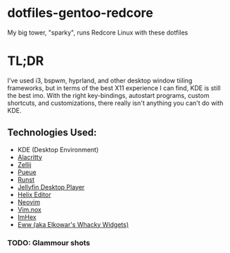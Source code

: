 # dotfiles-gentoo-redcore
My big tower, "sparky", runs Redcore Linux with these dotfiles

# TL;DR
I've used i3, bspwm, hyprland, and other desktop window tiiling frameworks, but in terms of the best X11 experience I can find, KDE is still the best imo.
With the right key-bindings, autostart programs, custom shortcuts, and customizations, there really isn't anything you can't do with KDE.

## Technologies Used:
- KDE (Desktop Environment)
- [Alacritty](https://github.com/alacritty/alacritty)
- [Zellij](https://github.com/zellij-org/zellij)
- [Pueue](https://github.com/Nukesor/pueue)
- [Runst](https://github.com/orhun/runst)
- [Jellyfin Desktop Player](https://github.com/jellyfin-archive/jellyfin-desktop)
- [Helix Editor](https://github.com/helix-editor/helix)
- [Neovim](https://github.com/neovim/neovim)
- [Vim.nox](https://github.com/vim/vim)
- [ImHex](https://github.com/WerWolv/ImHex)
- [Eww (aka Elkowar's Whacky Widgets)](https://github.com/elkowar/eww)

### TODO: Glammour shots


